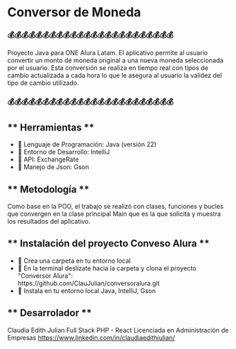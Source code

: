 # Conversor de Moneda


<h3 >💰💰💰💰💰💰💰💰💰💰💰💰💰💰💰💰💰💰💰💰💰💰💰💰</h3>

Proyecto Java para ONE Alura Latam. El aplicativo permite al usuario convertir un monto de moneda original a una nueva moneda seleccionada por el usuario.
Esta conversión se realiza en tiempo real con tipos de cambio actualizada a cada hora lo que le asegura al usuario la validez del tipo de cambio utilizado.

<h3 >💰💰💰💰💰💰💰💰💰💰💰💰💰💰💰💰💰💰💰💰💰💰💰💰</h3>

## ** Herramientas **
<ul>
<li>   🔧 Lenguaje de Programación: Java (versión 22) </li>
<li>   🔧 Entorno de Desarrollo: IntelliJ </li>
<li>   🔧 API: ExchangeRate </li>
<li>   🔧 Manejo de Json: Gson </li>
</ul>

## ** Metodología **
Como base en la POO, el trabajo se realizó con clases, funciones y bucles que convergen en la clase principal Main que es la que solicita y muestra los resultados del aplicativo.

## ** Instalación del proyecto Conveso Alura **
<ul>
<li>🔑 Crea una carpeta en tu entorno local</li>
<li>🔑 En la terminal deslízate hacia la carpeta y clona el proyecto "Conversor Alura":</li>
        https://github.com/ClauJulian/conversoralura.git
<li>🔑 Instala en tu entorno local Java, IntelliJ, Gson</li>
</ul>


## ** Desarrolador ** 
Claudia Edith Julian
Full Stack PHP - React
Licenciada en Administración de Empresas
https://www.linkedin.com/in/claudiaedithjulian/

